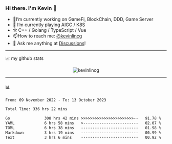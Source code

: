### Hi there. I'm Kevin 👋

- 🔭I’m currently working on GameFi, BlockChain, DDD, Game Server
- 🌱 I’m currently playing AIGC / K8S
-   :hammer_and_pick: C++ / Golang / TypeScript / Vue
- 📫How to reach me: [@kevinlincg](https://twitter.com/kevinlincg) 
-   :thought_balloon: Ask me anything at [Discussions](https://github.com/kevinlincg/kevinlincg/discussions/new)!

---

📈 my github stats

<p align="center"> <img src="https://github-readme-stats-ouuan.vercel.app/api?username=kevinlincg&theme=dark&show_icons=true&count_private=true" alt="kevinlincg" />

---

#### :bar_chart: 

<!--START_SECTION:waka-->

```txt
From: 09 November 2022 - To: 13 October 2023

Total Time: 336 hrs 22 mins

Go               308 hrs 42 mins >>>>>>>>>>>>>>>>>>>>>>>--   91.78 %
YAML             6 hrs 58 mins   >------------------------   02.07 %
TOML             6 hrs 38 mins   -------------------------   01.98 %
Markdown         3 hrs 19 mins   -------------------------   00.99 %
Text             3 hrs 6 mins    -------------------------   00.92 %
```

<!--END_SECTION:waka-->
